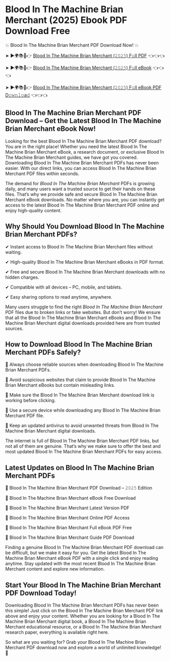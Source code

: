 # Blood In The Machine Brian Merchant (2025) Ebook PDF Download Free

💥 Blood In The Machine Brian Merchant PDF Download Now! 💥

➤ ►🌍📚📱👉 [Blood In The Machine Brian Merchant (𝟸𝟶𝟸𝟻) F𝚞ll PDF](https://getpdf.xyz/blood-in-the-machine-brian-merchant) 👈👈👈


➤ ►🌍📚📱👉 [Blood In The Machine Brian Merchant (𝟸𝟶𝟸𝟻) F𝚞ll eBook](https://getpdf.xyz/blood-in-the-machine-brian-merchant) 👈👈👈


➤ ►🌍📚📱👉 [Blood In The Machine Brian Merchant (𝟸𝟶𝟸𝟻) F𝚞ll eBook PDF D𝚘𝚠𝚗𝚕𝚘a𝚍](https://getpdf.xyz/blood-in-the-machine-brian-merchant) 👈👈👈


## Blood In The Machine Brian Merchant PDF Download – Get the Latest Blood In The Machine Brian Merchant eBook Now!

Looking for the best Blood In The Machine Brian Merchant PDF download? You are in the right place! Whether you need the latest Blood In The Machine Brian Merchant eBook, a research document, or exclusive Blood In The Machine Brian Merchant guides, we have got you covered. Downloading Blood In The Machine Brian Merchant PDFs has never been easier. With our direct links, you can access Blood In The Machine Brian Merchant PDF files within seconds.

The demand for *Blood In The Machine Brian Merchant* PDFs is growing daily, and many users want a trusted source to get their hands on these files. That’s why we provide safe and secure Blood In The Machine Brian Merchant eBook downloads. No matter where you are, you can instantly get access to the latest Blood In The Machine Brian Merchant PDF online and enjoy high-quality content.

## Why Should You Download Blood In The Machine Brian Merchant PDFs?

✔ Instant access to Blood In The Machine Brian Merchant files without waiting.

✔ High-quality Blood In The Machine Brian Merchant eBooks in PDF format.

✔ Free and secure Blood In The Machine Brian Merchant downloads with no hidden charges.

✔ Compatible with all devices – PC, mobile, and tablets.

✔ Easy sharing options to read anytime, anywhere.

Many users struggle to find the right *Blood In The Machine Brian Merchant* PDF files due to broken links or fake websites. But don’t worry! We ensure that all the Blood In The Machine Brian Merchant eBooks and Blood In The Machine Brian Merchant digital downloads provided here are from trusted sources.

## How to Download Blood In The Machine Brian Merchant PDFs Safely?

📌 Always choose reliable sources when downloading Blood In The Machine Brian Merchant PDFs.

📌 Avoid suspicious websites that claim to provide Blood In The Machine Brian Merchant eBooks but contain misleading links.

📌 Make sure the Blood In The Machine Brian Merchant download link is working before clicking.

📌 Use a secure device while downloading any Blood In The Machine Brian Merchant PDF file.

📌 Keep an updated antivirus to avoid unwanted threats from Blood In The Machine Brian Merchant digital downloads.

The internet is full of Blood In The Machine Brian Merchant PDF links, but not all of them are genuine. That’s why we make sure to offer the best and most updated Blood In The Machine Brian Merchant PDFs for easy access.

## Latest Updates on Blood In The Machine Brian Merchant PDFs

🔹 Blood In The Machine Brian Merchant PDF Download – 𝟸𝟶𝟸𝟻 Edition

🔹 Blood In The Machine Brian Merchant eBook Free Download

🔹 Blood In The Machine Brian Merchant Latest Version PDF

🔹 Blood In The Machine Brian Merchant Online PDF Access

🔹 Blood In The Machine Brian Merchant Full eBook PDF Free

🔹 Blood In The Machine Brian Merchant Guide PDF Download

Finding a genuine Blood In The Machine Brian Merchant PDF download can be difficult, but we make it easy for you. Get the latest Blood In The Machine Brian Merchant eBook PDF with a single click and enjoy reading anytime. Stay updated with the most recent Blood In The Machine Brian Merchant content and explore new information.

## Start Your Blood In The Machine Brian Merchant PDF Download Today!

Downloading Blood In The Machine Brian Merchant PDFs has never been this simple! Just click on the Blood In The Machine Brian Merchant PDF link above and enjoy your content. Whether you are looking for a Blood In The Machine Brian Merchant digital book, a Blood In The Machine Brian Merchant educational resource, or a Blood In The Machine Brian Merchant research paper, everything is available right here.

So what are you waiting for? Grab your Blood In The Machine Brian Merchant PDF download now and explore a world of unlimited knowledge! 🚀